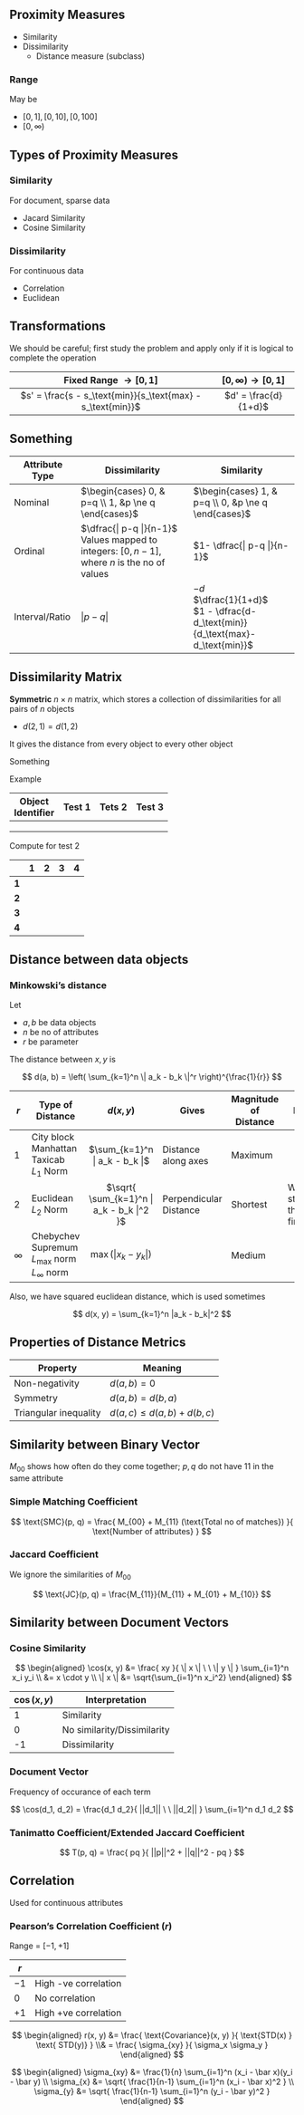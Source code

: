 ## Proximity Measures

- Similarity
- Dissimilarity
    - Distance measure (subclass)

### Range

May be

- $[0, 1], [0, 10], [0, 100]$
- $[0, \infty)$

## Types of Proximity Measures

### Similarity

For document, sparse data

- Jacard Similarity
- Cosine Similarity

### Dissimilarity

For continuous data

- Correlation
- Euclidean

## Transformations

We should be careful; first study the problem and apply only if it is logical to complete the operation

|                  Fixed Range $\to [0, 1]$                   | $[0, \infty) \to [0, 1]$ |
| :---------------------------------------------------------: | :----------------------: |
| $s' = \frac{s - s_\text{min}}{s_\text{max} - s_\text{min}}$ |   $d' = \frac{d}{1+d}$   |

## Something

| Attribute Type | Dissimilarity                                                | Similarity                                                   |
| -------------- | ------------------------------------------------------------ | ------------------------------------------------------------ |
| Nominal        | $\begin{cases} 0, & p=q \\ 1, &p \ne q \end{cases}$          | $\begin{cases} 1, & p=q \\ 0, &p \ne q \end{cases}$          |
| Ordinal        | $\dfrac{\| p-q \|}{n-1}$<br />Values mapped to integers: $[0, n-1]$, where $n$ is the no of values | $1- \dfrac{\| p-q \|}{n-1}$  |
| Interval/Ratio | $\|p-q\|$                                                      | $-d$ <br /> $\dfrac{1}{1+d}$ <br /> $1 - \dfrac{d-d_\text{min}}{d_\text{max}-d_\text{min}}$ |

## Dissimilarity Matrix

**Symmetric** $n \times n$ matrix, which stores a collection of dissimilarities for all pairs of $n$ objects

- $d(2, 1) = d(1, 2)$

It gives the distance from every object to every other object

Something

Example

| Object<br />Identifier | Test 1 | Tets 2 | Test 3 |
| ---------------------- | ------ | ------ | ------ |
|                        |        |        |        |
|                        |        |        |        |
|                        |        |        |        |

Compute for test 2

|       |  1   |  2   |  3   |  4   |
| :---: | :--: | :--: | :--: | :--: |
| **1** |      |      |      |      |
| **2** |      |      |      |      |
| **3** |      |      |      |      |
| **4** |      |      |      |      |

## Distance between data objects

### Minkowski’s distance

Let

- $a, b$ be data objects
- $n$ be no of attributes
- $r$ be parameter

The distance between $x,y$ is

$$
d(a, b) =
\left(
\sum_{k=1}^n
\| a_k - b_k \|^r
\right)^{\frac{1}{r}}
$$

| $r$      | Type of Distance                                             |               $d(x, y)$               | Gives                  | Magnitude of Distance | Remarks                               |
| -------- | ------------------------------------------------------------ | :-----------------------------------: | ---------------------- | --------------------- | ------------------------------------- |
| 1        | City block<br />Manhattan<br />Taxicab<br />$L_1$ Norm       |      $\sum_{k=1}^n \| a_k - b_k \|$       | Distance along axes    | Maximum               |                                       |
| 2        | Euclidean<br />$L_2$ Norm                                    | $\sqrt{ \sum_{k=1}^n \| a_k - b_k \|^2 }$ | Perpendicular Distance | Shortest              | We need to standardize the data first |
| $\infty$ | Chebychev<br />Supremum<br />$L_{\max}$ norm<br />$L_\infty$ norm |          $\max (\| x_k - y_k \|)$          |                        | Medium                |                                       |

Also, we have squared euclidean distance, which is used sometimes

$$
d(x, y) =
\sum_{k=1}^n |a_k - b_k|^2
$$

## Properties of Distance Metrics

| Property              | Meaning                         |
| --------------------- | ------------------------------- |
| Non-negativity        | $d(a, b) = 0$                   |
| Symmetry              | $d(a, b) = d(b, a)$             |
| Triangular inequality | $d(a, c) \le d(a, b) + d(b, c)$ |

## Similarity between Binary Vector

$M_{00}$ shows how often do they come together; $p, q$ do not have 11 in the same attribute

### Simple Matching Coefficient

$$
\text{SMC}(p, q) =
\frac{
M_{00} + M_{11} (\text{Total no of matches})
}{
\text{Number of attributes}
}
$$

### Jaccard Coefficient

We ignore the similarities of $M_{00}$

$$
\text{JC}(p, q) =
\frac{M_{11}}{M_{11} + M_{01} + M_{10}}
$$

## Similarity between Document Vectors

### Cosine Similarity

$$
\begin{aligned}
\cos(x, y) &= \frac{
xy
}{
\| x \| \ \ \| y \|
}
\sum_{i=1}^n x_i y_i \\
&= x \cdot y \\
\| x \| &= \sqrt{\sum_{i=1}^n x_i^2}
\end{aligned} 
$$

| $\cos (x, y)$ | Interpretation              |
| ------------- | --------------------------- |
| 1             | Similarity                  |
| 0             | No similarity/Dissimilarity |
| -1            | Dissimilarity               |

### Document Vector

Frequency of occurance of each term

$$
\cos(d_1, d_2) =
\frac{d_1 d_2}{
||d_1|| \ \ ||d_2||
}
\sum_{i=1}^n d_1 d_2
$$

### Tanimatto Coefficient/Extended Jaccard Coefficient

$$
T(p, q) =
\frac{
pq
}{
||p||^2 + ||q||^2 - pq
}
$$

## Correlation

Used for continuous attributes

### Pearson’s Correlation Coefficient ($r$)

Range = $[-1, +1]$

| $r$  |                      |
| ---- | -------------------- |
| $-1$ | High -ve correlation |
| $0$  | No correlation       |
| $+1$ | High +ve correlation |

$$
\begin{aligned}
r(x, y)
&= \frac{
\text{Covariance}(x, y)
}{
\text{STD(x) } \text{ STD(y)}
} \\& = \frac{
\sigma_{xy}
}{
\sigma_x \sigma_y
}
\end{aligned}
$$

$$
\begin{aligned}
\sigma_{xy}
&= \frac{1}{n} \sum_{i=1}^n (x_i - \bar x)(y_i - \bar y) \\
\sigma_{x}
&= \sqrt{
\frac{1}{n-1} \sum_{i=1}^n (x_i - \bar x)^2
} \\
\sigma_{y}
&= \sqrt{
\frac{1}{n-1} \sum_{i=1}^n (y_i - \bar y)^2
}
\end{aligned}
$$

